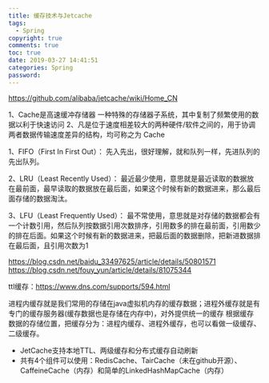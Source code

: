 ```yaml
---
title: 缓存技术与Jetcache
tags: 
  - Spring
copyright: true
comments: true
toc: true
date: 2019-03-27 14:41:51
categories: Spring
password:
---
```

https://github.com/alibaba/jetcache/wiki/Home_CN

1、Cache是高速缓冲存储器 一种特殊的存储器子系统，其中复制了频繁使用的数据以利于快速访问
2、凡是位于速度相差较大的两种硬件/软件之间的，用于协调两者数据传输速度差异的结构，均可称之为 Cache

1、FIFO（First In First Out）： 
先入先出，很好理解，就和队列一样，先进队列的先出队列。

2、LRU（Least Recently Used）： 
最近最少使用，意思就是最近读取的数据放在最前面，最早读取的数据放在最后面，如果这个时候有新的数据进来，那么最后面存储的数据淘汰。

3、LFU（Least Frequently Used）： 
最不常使用，意思就是对存储的数据都会有一个计数引用，然后队列按数据引用次数排序，引用数多的排在最前面，引用数少的排在后面。如果这个时候有新的数据进来，把最后面的数据删除，把新进数据排在最后面，且引用次数为1


https://blog.csdn.net/baidu_33497625/article/details/50801571 
https://blog.csdn.net/fouy_yun/article/details/81075344

ttl缓存：https://www.dns.com/supports/594.html

进程内缓存就是我们常用的存储在java虚拟机内存的缓存数据；进程外缓存就是有专门的缓存服务器(缓存数据也是存储在内存中)，对外提供统一的缓存
根据缓存数据的存储位置，把缓存分为：进程内缓存、进程外缓存，也可以看做一级缓存、二级缓存。

* JetCache支持本地TTL、两级缓存和分布式缓存自动刷新
* 共有4个组件可以使用：RedisCache、TairCache（未在github开源）、CaffeineCache（内存）和简单的LinkedHashMapCache（内存）

